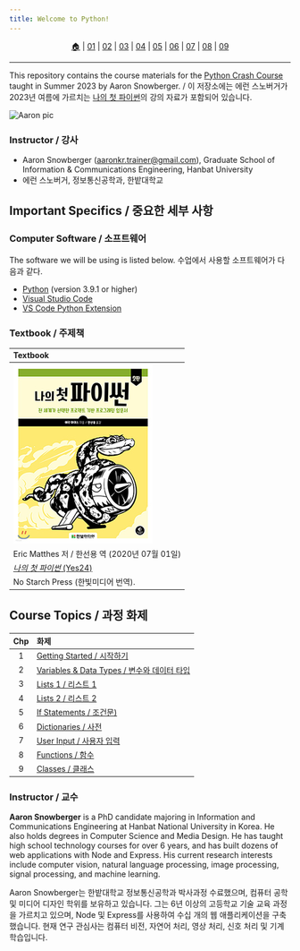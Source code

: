 ```yaml
---
title: Welcome to Python!
---
```


<p id="menu" align="center">
  <a href="https://ut-aaronkr.github.io/python-crash-course" title="Home">🏠</a> |
  <a href="lessons/01.html" title="Getting Started / 시작하기">01</a> |
  <a href="lessons/02.html" title="Variables & Data Types / 변수와 데이터 타입">02</a> |
  <a href="lessons/03.html" title="Lists 1 / 리스트 1">03</a> |
  <a href="lessons/04.html" title="Lists 2 / 리스트 2">04</a> |
  <a href="lessons/05.html" title="If Statements / 조건문">05</a> |
  <a href="lessons/06.html" title="Dictionaries / 사전">06</a> |
  <a href="lessons/07.html" title="User Input / 사용자 입력">07</a> |
  <a href="lessons/08.html" title="Functions / 함수">08</a> |
  <a href="lessons/09.html" title="Classes / 클래스">09</a>
</p>

---

This repository contains the course materials for the [Python Crash Course](https://ut-aaronkr.github.io/python-crash-course/) taught in Summer 2023 by Aaron Snowberger. / 이 저장소에는 에런 스노버거가 2023년 여름에 가르치는 [나의 첫 파이썬](https://ut-aaronkr.github.io/python-crash-course/)의 강의 자료가 포함되어 있습니다.

![Aaron pic](https://avatars.githubusercontent.com/u/6644259?s=200&v=4)

### Instructor / 강사

- Aaron Snowberger ([aaronkr.trainer@gmail.com](aaronkr.trainer@gmail.com)), Graduate School of Information & Communications Engineering, Hanbat University
- 에런 스노버거, 정보통신공학과, 한밭대학교

## Important Specifics / 중요한 세부 사항

### Computer Software / 소프트웨어

The software we will be using is listed below. 수업에서 사용할 소프트웨어가 다음과 같다.

- [Python](https://www.python.org/downloads/) (version 3.9.1 or higher)
- [Visual Studio Code](https://code.visualstudio.com/download)
- [VS Code Python Extension](https://marketplace.visualstudio.com/items?itemName=ms-python.python)

### Textbook / 주제책

| Textbook                                                                 |
| :----------------------------------------------------------------------- |
| ![book-main](img/python-book-sm.jpg)                                     |
| Eric Matthes 저 / 한선용 역 (2020년 07월 01일)                           |
| [_나의 첫 파이썬_ (Yes24)](https://www.yes24.com/Product/Goods/90900588) |
| No Starch Press (한빛미디어 번역).                                       |

## Course Topics / 과정 화제

| Chp | 화제                                                            |
| :-: | :-------------------------------------------------------------- |
|  1  | [Getting Started / 시작하기](/lessons/01.html)                  |
|  2  | [Variables & Data Types / 변수와 데이터 타입](/lessons/02.html) |
|  3  | [Lists 1 / 리스트 1](/lessons/03.html)                          |
|  4  | [Lists 2 / 리스트 2](/lessons/04.html)                          |
|  5  | [If Statements / 조건문)](/lessons/05.html)                     |
|  6  | [Dictionaries / 사전](/lessons/06.html)                         |
|  7  | [User Input / 사용자 입력](/lessons/07.html)                    |
|  8  | [Functions / 함수](/lessons/08.html)                            |
|  9  | [Classes / 클래스](/lessons/09.html)                            |

### Instructor / 교수

**Aaron Snowberger** is a PhD candidate majoring in Information and Communications Engineering at Hanbat National University in Korea. He also holds degrees in Computer Science and Media Design. He has taught high school technology courses for over 6 years, and has built dozens of web applications with Node and Express. His current research interests include computer vision, natural language processing, image processing, signal processing, and machine learning.

Aaron Snowberger는 한밭대학교 정보통신공학과 박사과정 수료했으며, 컴퓨터 공학 및 미디어 디자인 학위를 보유하고 있습니다. 그는 6년 이상의 고등학교 기술 교육 과정을 가르치고 있으며, Node 및 Express를 사용하여 수십 개의 웹 애플리케이션을 구축했습니다. 현재 연구 관심사는 컴퓨터 비전, 자연어 처리, 영상 처리, 신호 처리 및 기계 학습입니다.
